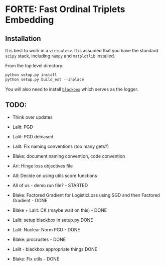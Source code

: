 # FORTE: Fast Ordinal Triplets Embedding

## Installation
It is best to work in a `virtualenv`. It is assumed that you have the standard `scipy` stack, including `numpy` and `matplotlib` installed.

From the top level directory:
```python
python setup.py install
python setup.py build_ext --inplace
```

You will also need to install [`blackbox`](https://github.com/lalitkumarj/BlackBox) which serves as the logger.

## TODO: ##
- Think over updates
- Lalit: PGD 
- Lalit: PGD debiased
- Lalit: Fix naming conventions (too many gets?)
- Blake: document naming convention, code convention
- Ari: Hinge loss objectives file
- All: Decide on using utils score functions
- All of us - demo run file? - STARTED

- Blake: Factored Gradient for LogisticLoss using SGD and then Factored Gradient - DONE
- Blake + Lalit: CK (maybe wait on this) - DONE
- Lalit: setup blackbox in setup.py DONE
- Lalit: Nuclear Norm PGD - DONE
- Blake: procrustes - DONE
- Lalit - blackbox appropriate things DONE
- Blake: Fix utils - DONE

